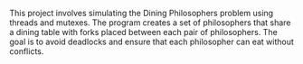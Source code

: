 This project involves simulating the Dining Philosophers problem using threads and mutexes. The program creates a set of philosophers that share a dining table with forks placed between each pair of philosophers. The goal is to avoid deadlocks and ensure that each philosopher can eat without conflicts.
